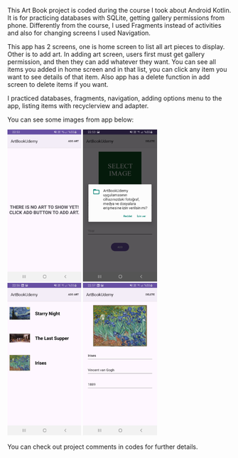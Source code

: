 This Art Book project is coded during the course I took about Android Kotlin. It is for practicing databases with SQLite, getting gallery permissions from phone. Differently from the course, I used Fragments instead of activities and also for changing screens I used Navigation.

This app has 2 screens, one is home screen to list all art pieces to display. Other is to add art. In adding art screen, users first must get gallery permission, and then they can add whatever they want. You can see all items you added in home screen and in that list, you can click any item you want to see details of that item. Also app has a delete function in add screen to delete items if you want.

I practiced databases, fragments, navigation, adding options menu to the app, listing items with recyclerview and adapter.

You can see some images from app below: 

<p float="left">
  <img src="https://github.com/cigdeemtok/AndroidKotlinPractices/blob/main/images/ArtBookOne.jpg" width="33%" />
  <img src="https://github.com/cigdeemtok/AndroidKotlinPractices/blob/main/images/ArtBookPermission.jpg" width="33%" />
  <img src="https://github.com/cigdeemtok/AndroidKotlinPractices/blob/main/images/ArtBookTwo.jpg" width="33%" />
  <img src="https://github.com/cigdeemtok/AndroidKotlinPractices/blob/main/images/ArtBookThree.jpg" width="33%" />
</p>

You can check out project comments in codes for further details.
